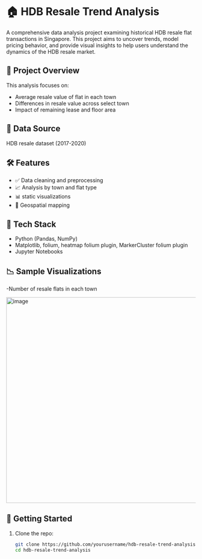 # 🏠 HDB Resale Trend Analysis

A comprehensive data analysis project examining historical HDB resale flat transactions in Singapore. This project aims to uncover trends, model pricing behavior, and provide visual insights to help users understand the dynamics of the HDB resale market.

## 📌 Project Overview

This analysis focuses on:
- Average resale value of flat in each town
- Differences in resale value across select town
- Impact of remaining lease and floor area

## 📂 Data Source

HDB resale dataset (2017-2020)

## 🛠️ Features

- ✅ Data cleaning and preprocessing
- 📈 Analysis by town and flat type
- 📊 static visualizations
- 📍 Geospatial mapping 

## 🧪 Tech Stack

- Python (Pandas, NumPy)
- Matplotlib, folium, heatmap folium plugin, MarkerCluster folium plugin
- Jupyter Notebooks

## 📉 Sample Visualizations
-Number of resale flats in each town

<img width="592" height="546" alt="image" src="https://github.com/user-attachments/assets/35a866b2-916f-451f-8f82-679454b9e006" />


## 🚀 Getting Started

1. Clone the repo:
   ```bash
   git clone https://github.com/yourusername/hdb-resale-trend-analysis.git
   cd hdb-resale-trend-analysis
